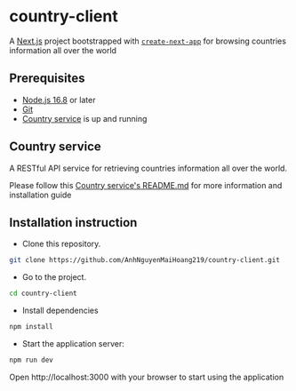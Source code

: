 # country-client

A [Next.js](https://nextjs.org/) project bootstrapped with [`create-next-app`](https://github.com/vercel/next.js/tree/canary/packages/create-next-app) for browsing countries information all over the world

## Prerequisites

- [Node.js 16.8](https://nodejs.org/en/) or later
- [Git](https://git-scm.com/downloads/)
- [Country service](https://github.com/AnhNguyenMaiHoang219/country-service) is up and running

## Country service

A RESTful API service for retrieving countries information all over the world.

Please follow this [Country service's README.md](https://github.com/AnhNguyenMaiHoang219/country-service) for more information and installation guide

## Installation instruction

- Clone this repository.

```bash
git clone https://github.com/AnhNguyenMaiHoang219/country-client.git
```

- Go to the project.

```bash
cd country-client
```

- Install dependencies

```bash
npm install
```

- Start the application server:

```bash
npm run dev
```

Open http://localhost:3000 with your browser to start using the application
